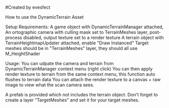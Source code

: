 #Created by evesfect

How to use the DynamicTerrain Asset

Setup Requirements:
A game object with DynamicTerrainManager attached,
An ortographic camera with culling mask set to TerrainMeshes layer, post-process disabled, output texture set to a render texture
A terrain object with TerrainHeightmapUpdater attached, enable "Draw Instanced" 
Target meshes should be in "TerrainMeshes" layer, they should all use M_HeightShader

Usage:
You can udpate the camera and terrain from DynamicTerrainManager context menu (right click)
You can then apply render texture to terrain from the same context menu, this function auto flushes to terrain data
You can attach the render texture to a canvas + raw image to view what the scan camera sees.

A prefab is provided which not includes the terrain object.
Don't forget to create a layer "TargetMeshes" and set it for your target meshes.
